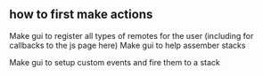 ## how to first make actions

Make gui to register all types of remotes for the user (including for callbacks to the js page here)
Make gui to help assember stacks

Make gui to setup custom events and fire them to a stack

